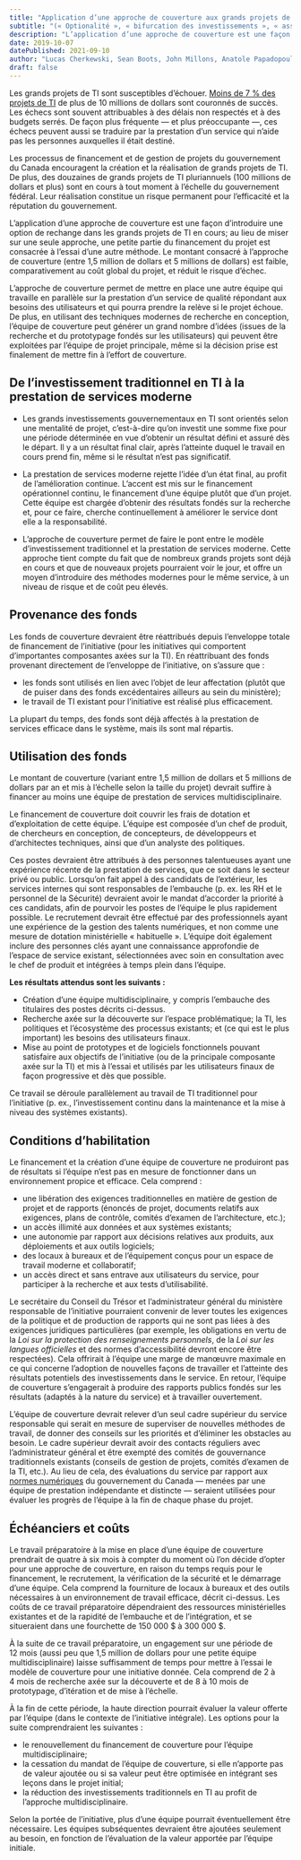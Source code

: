 ```yaml
---
title: "Application d’une approche de couverture aux grands projets de TI du gouvernement"
subtitle: "(« Optionalité », « bifurcation des investissements », « assurance flexible »)"
description: "L’application d’une approche de couverture est une façon d’introduire une option de rechange dans les grands projets de TI en cours; au lieu de miser sur une seule approche, une petite partie du financement du projet est consacrée à l’essai d’une autre méthode. Le montant consacré à l’approche de couverture est faible, comparativement au coût global du projet, et réduit le risque d’échec."
date: 2019-10-07
datePublished: 2021-09-10
author: "Lucas Cherkewski, Sean Boots, John Millons, Anatole Papadopoulos"
draft: false
---
```


Les grands projets de TI sont susceptibles d’échouer. [Moins de 7 % des projets de TI](https://18f.gsa.gov/2019/04/09/why-we-love-modular-contracting/) de plus de 10 millions de dollars sont couronnés de succès. Les échecs sont souvent attribuables à des délais non respectés et à des budgets serrés. De façon plus fréquente — et plus préoccupante —, ces échecs peuvent aussi se traduire par la prestation d’un service qui n’aide pas les personnes auxquelles il était destiné.

Les processus de financement et de gestion de projets du gouvernement du Canada encouragent la création et la réalisation de grands projets de TI. De plus, des douzaines de grands projets de TI pluriannuels (100 millions de dollars et plus) sont en cours à tout moment à l’échelle du gouvernement fédéral. Leur réalisation constitue un risque permanent pour l’efficacité et la réputation du gouvernement.

L’application d’une approche de couverture est une façon d’introduire une option de rechange dans les grands projets de TI en cours; au lieu de miser sur une seule approche, une petite partie du financement du projet est consacrée à l’essai d’une autre méthode. Le montant consacré à l’approche de couverture (entre 1,5 million de dollars et 5 millions de dollars) est faible, comparativement au coût global du projet, et réduit le risque d’échec.

L’approche de couverture permet de mettre en place une autre équipe qui travaille en parallèle sur la prestation d’un service de qualité répondant aux besoins des utilisateurs et qui pourra prendre la relève si le projet échoue. De plus, en utilisant des techniques modernes de recherche en conception, l’équipe de couverture peut générer un grand nombre d’idées (issues de la recherche et du prototypage fondés sur les utilisateurs) qui peuvent être exploitées par l’équipe de projet principale, même si la décision prise est finalement de mettre fin à l’effort de couverture.

## De l’investissement traditionnel en TI à la prestation de services moderne

* Les grands investissements gouvernementaux en TI sont orientés selon une mentalité de projet, c’est-à-dire qu’on investit une somme fixe pour une période déterminée en vue d’obtenir un résultat défini et assuré dès le départ. Il y a un résultat final clair, après l’atteinte duquel le travail en cours prend fin, même si le résultat n’est pas significatif.

* La prestation de services moderne rejette l’idée d’un état final, au profit de l’amélioration continue. L’accent est mis sur le financement opérationnel continu, le financement d’une équipe plutôt que d’un projet. Cette équipe est chargée d’obtenir des résultats fondés sur la recherche et, pour ce faire, cherche continuellement à améliorer le service dont elle a la responsabilité.

* L’approche de couverture permet de faire le pont entre le modèle d’investissement traditionnel et la prestation de services moderne. Cette approche tient compte du fait que de nombreux grands projets sont déjà en cours et que de nouveaux projets pourraient voir le jour, et offre un moyen d’introduire des méthodes modernes pour le même service, à un niveau de risque et de coût peu élevés. 

## Provenance des fonds

Les fonds de couverture devraient être réattribués depuis l’enveloppe totale de financement de l’initiative (pour les initiatives qui comportent d’importantes composantes axées sur la TI). En réattribuant des fonds provenant directement de l’enveloppe de l’initiative, on s’assure que :

* les fonds sont utilisés en lien avec l’objet de leur affectation (plutôt que de puiser dans des fonds excédentaires ailleurs au sein du ministère);
* le travail de TI existant pour l’initiative est réalisé plus efficacement.

La plupart du temps, des fonds sont déjà affectés à la prestation de services efficace dans le système, mais ils sont mal répartis. 

## Utilisation des fonds

Le montant de couverture (variant entre 1,5 million de dollars et 5 millions de dollars par an et mis à l’échelle selon la taille du projet) devrait suffire à financer au moins une équipe de prestation de services multidisciplinaire.

Le financement de couverture doit couvrir les frais de dotation et d’exploitation de cette équipe. L’équipe est composée d’un chef de produit, de chercheurs en conception, de concepteurs, de développeurs et d’architectes techniques, ainsi que d’un analyste des politiques.

Ces postes devraient être attribués à des personnes talentueuses ayant une expérience récente de la prestation de services, que ce soit dans le secteur privé ou public. Lorsqu’on fait appel à des candidats de l’extérieur, les services internes qui sont responsables de l’embauche (p. ex. les RH et le personnel de la Sécurité) devraient avoir le mandat d’accorder la priorité à ces candidats, afin de pourvoir les postes de l’équipe le plus rapidement possible. Le recrutement devrait être effectué par des professionnels ayant une expérience de la gestion des talents numériques, et non comme une mesure de dotation ministérielle « habituelle ». L’équipe doit également inclure des personnes clés ayant une connaissance approfondie de l’espace de service existant, sélectionnées avec soin en consultation avec le chef de produit et intégrées à temps plein dans l’équipe.

**Les résultats attendus sont les suivants :**

* Création d’une équipe multidisciplinaire, y compris l’embauche des titulaires des postes décrits ci-dessus.
* Recherche axée sur la découverte sur l’espace problématique; la TI, les politiques et l’écosystème des processus existants; et (ce qui est le plus important) les besoins des utilisateurs finaux.
* Mise au point de prototypes et de logiciels fonctionnels pouvant satisfaire aux objectifs de l’initiative (ou de la principale composante axée sur la TI) et mis à l’essai et utilisés par les utilisateurs finaux de façon progressive et dès que possible.

Ce travail se déroule parallèlement au travail de TI traditionnel pour l’initiative (p. ex., l’investissement continu dans la maintenance et la mise à niveau des systèmes existants).

## Conditions d’habilitation

Le financement et la création d’une équipe de couverture ne produiront pas de résultats si l’équipe n’est pas en mesure de fonctionner dans un environnement propice et efficace. Cela comprend :

* une libération des exigences traditionnelles en matière de gestion de projet et de rapports (énoncés de projet, documents relatifs aux exigences, plans de contrôle, comités d’examen de l’architecture, etc.);
* un accès illimité aux données et aux systèmes existants;
* une autonomie par rapport aux décisions relatives aux produits, aux déploiements et aux outils logiciels;
* des locaux à bureaux et de l’équipement conçus pour un espace de travail moderne et collaboratif;
* un accès direct et sans entrave aux utilisateurs du service, pour participer à la recherche et aux tests d’utilisabilité.

Le secrétaire du Conseil du Trésor et l’administrateur général du ministère responsable de l’initiative pourraient convenir de lever toutes les exigences de la politique et de production de rapports qui ne sont pas liées à des exigences juridiques particulières (par exemple, les obligations en vertu de la _Loi sur la protection des renseignements personnels_, de la _Loi sur les langues officielles_ et des normes d’accessibilité devront encore être respectées). Cela offrirait à l’équipe une marge de manœuvre maximale en ce qui concerne l’adoption de nouvelles façons de travailler et l’atteinte des résultats potentiels des investissements dans le service. En retour, l’équipe de couverture s’engagerait à produire des rapports publics fondés sur les résultats (adaptés à la nature du service) et à travailler ouvertement.

L’équipe de couverture devrait relever d’un seul cadre supérieur du service responsable qui serait en mesure de superviser de nouvelles méthodes de travail, de donner des conseils sur les priorités et d’éliminer les obstacles au besoin. Le cadre supérieur devrait avoir des contacts réguliers avec l’administrateur général et être exempté des comités de gouvernance traditionnels existants (conseils de gestion de projets, comités d’examen de la TI, etc.). Au lieu de cela, des évaluations du service par rapport aux [normes numériques](https://www.canada.ca/fr/gouvernement/systeme/gouvernement-numerique/normes-numeriques-gouvernement-canada.html) du gouvernement du Canada — menées par une équipe de prestation indépendante et distincte — seraient utilisées pour évaluer les progrès de l’équipe à la fin de chaque phase du projet.

## Échéanciers et coûts

Le travail préparatoire à la mise en place d’une équipe de couverture prendrait de quatre à six mois à compter du moment où l’on décide d’opter pour une approche de couverture, en raison du temps requis pour le financement, le recrutement, la vérification de la sécurité et le démarrage d’une équipe. Cela comprend la fourniture de locaux à bureaux et des outils nécessaires à un environnement de travail efficace, décrit ci-dessus. Les coûts de ce travail préparatoire dépendraient des ressources ministérielles existantes et de la rapidité de l’embauche et de l’intégration, et se situeraient dans une fourchette de 150 000 $ à 300 000 $.

À la suite de ce travail préparatoire, un engagement sur une période de 12 mois (aussi peu que 1,5 million de dollars pour une petite équipe multidisciplinaire) laisse suffisamment de temps pour mettre à l’essai le modèle de couverture pour une initiative donnée. Cela comprend de 2 à 4 mois de recherche axée sur la découverte et de 8 à 10 mois de prototypage, d’itération et de mise à l’échelle. 

À la fin de cette période, la haute direction pourrait évaluer la valeur offerte par l’équipe (dans le contexte de l’initiative intégrale). Les options pour la suite comprendraient les suivantes :

* le renouvellement du financement de couverture pour l’équipe multidisciplinaire;
* la cessation du mandat de l’équipe de couverture, si elle n’apporte pas de valeur ajoutée ou si sa valeur peut être optimisée en intégrant ses leçons dans le projet initial;
* la réduction des investissements traditionnels en TI au profit de l’approche multidisciplinaire.

Selon la portée de l’initiative, plus d’une équipe pourrait éventuellement être nécessaire. Les équipes subséquentes devraient être ajoutées seulement au besoin, en fonction de l’évaluation de la valeur apportée par l’équipe initiale.
